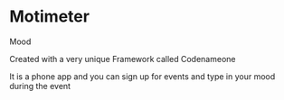 # Motimeter
Mood 

Created with a very unique Framework called Codenameone

It is a phone app and you can sign up for events and type in your mood during the event
